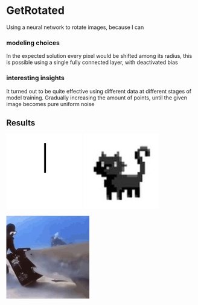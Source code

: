 # GetRotated

Using a neural network to rotate images, because I can

### modeling choices
In the expected solution every pixel would be shifted among its radius, 
this is possible using a single fully connected layer, with deactivated bias

### interesting insights
It turned out to be quite effective using different data at different
stages of model training. Gradually increasing the amount of points,
until the given image becomes pure uniform noise

## Results

<img src="resources/rotating_line.gif" width="200" height="200">
<img src="resources/rotating_cat.gif" width="200" height="200">

![get-rotated.gif](resources/get-rotated.gif)